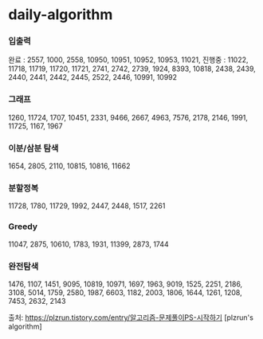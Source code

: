 # daily-algorithm

### 입출력
완료 : 2557, 1000, 2558, 10950, 10951, 10952, 10953, 11021, 
진행중 : 11022, 11718, 11719, 11720, 11721, 2741, 2742, 2739, 1924, 8393, 10818, 2438, 2439, 2440, 2441, 2442, 2445, 2522, 2446, 10991, 10992

### 그래프
1260, 11724, 1707, 10451, 2331, 9466, 2667, 4963, 7576, 2178, 2146, 1991, 11725, 1167, 1967


### 이분/삼분 탐색
1654, 2805, 2110, 10815, 10816, 11662

 

### 분할정복
11728, 1780, 11729, 1992, 2447, 2448, 1517, 2261

 

### Greedy

11047, 2875, 10610, 1783, 1931, 11399, 2873, 1744

### 완전탐색 

1476, 1107, 1451, 9095, 10819, 10971, 1697, 1963, 9019, 1525, 2251, 2186, 3108, 5014, 1759, 2580, 1987, 6603, 1182, 2003, 1806, 1644, 1261, 1208, 7453, 2632, 2143

 



출처: https://plzrun.tistory.com/entry/알고리즘-문제풀이PS-시작하기 [plzrun's algorithm]